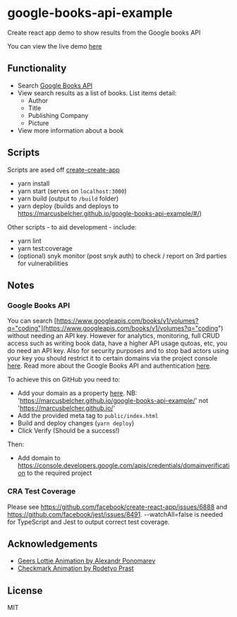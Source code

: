 # google-books-api-example

Create react app demo to show results from the Google books API

You can view the live demo [here](https://marcusbelcher.github.io/google-books-api-example/#/)

## Functionality

-   Search [Google Books API](https://developers.google.com/api-client-library/javascript/start/start-js)
-   View search results as a list of books. List items detail:
    -   Author
    -   Title
    -   Publishing Company
    -   Picture
-   View more information about a book

## Scripts

Scripts are ased off [create-create-app](https://github.com/facebook/create-react-app)

-   yarn install
-   yarn start (serves on `localhost:3000`)
-   yarn build (output to `/build` folder)
-   yarn deploy (builds and deploys to https://marcusbelcher.github.io/google-books-api-example/#/)

Other scripts - to aid development - include:

-   yarn lint
-   yarn test:coverage
-   (optional) snyk monitor (post snyk auth) to check / report on 3rd parties for vulnerabilities

## Notes

### Google Books API

You can search [https://www.googleapis.com/books/v1/volumes?q="coding"](https://www.googleapis.com/books/v1/volumes?q="coding") without needing an API key. However for analytics, monitoring, full CRUD access such as writing book data, have a higher API usage qutoas, etc, you do need an API key. Also for security purposes and to stop bad actors using your key you should restrict it to certain domains via the project console [here](https://console.developers.google.com/apis/credentials/domainverification). Read more about the Google Books API and authentication [here](https://developers.google.com/books/docs/v1/using#auth).

To achieve this on GitHub you need to:

-   Add your domain as a property [here](https://www.google.com/webmasters/verification/home?hl=en). NB: 'https://marcusbelcher.github.io/google-books-api-example/' not 'https://marcusbelcher.github.io/'
-   Add the provided meta tag to `public/index.html`
-   Build and deploy changes (`yarn deploy`)
-   Click Verify (Should be a success!)

Then:

-   Add domain to https://console.developers.google.com/apis/credentials/domainverification to the required project

### CRA Test Coverage

Please see https://github.com/facebook/create-react-app/issues/6888 and https://github.com/facebook/jest/issues/8491. --watchAll=false is needed for TypeScript and Jest to output correct test coverage.

## Acknowledgements

-   [Geers Lottie Animation by Alexandr Ponomarev](https://lottiefiles.com/askoldovich)
-   [Checkmark Animation by Rodetyo Prast](https://lottiefiles.com/k13motion)

## License

MIT
